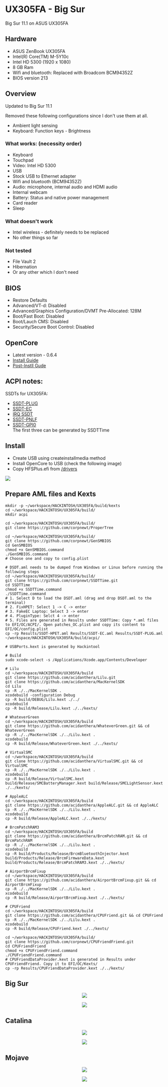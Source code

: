 # UX305FA - Big Sur
Big Sur 11.1 on ASUS UX305FA

##  Hardware
* ASUS ZenBook UX305FA
* Intel(R) Core(TM) M-5Y10c
* Intel HD 5300 (1920 x 1080)
* 8 GB Ram
* Wifi and bluetooth: Replaced with Broadcom BCM94352Z
* BIOS version 213

##  Overview
Updated to Big Sur 11.1

Removed these following configurations since I don't use them at all.
* Ambient light sensing
* Keyboard: Function keys - Brightness 

###  What works: (necessity order)
* Keyboard
* Touchpad
* Video: Intel HD 5300
* USB
* Stock USB to Ethernet adapter
* Wifi and bluetooth (BCM94352Z)
* Audio: microphone, internal audio and HDMI audio
* Internal webcam
* Battery: Status and native power management
* Card reader
* Sleep

###  What doesn't work
* Intel wireless - definitely needs to be replaced
* No other things so far

###  Not tested
* File Vault 2
* Hibernation
* Or any other which I don't need

##  BIOS
* Restore Defaults
* Advanced/VT-d: Disabled
* Advanced/Graphics Configuration/DVMT Pre-Allocated: 128M
* Boot/Fast Boot: Disabled
* Boot/Lauch CMS: Disabled
* Security/Secure Boot Control: Disabled

##  OpenCore
* Latest version - 0.6.4
* [Install Guide](https://dortania.github.io/OpenCore-Install-Guide/)
* [Post-Instll Gude](https://dortania.github.io/OpenCore-Post-Install/)

## ACPI notes:
SSDTs for UX305FA:
- [SSDT-PLUG](https://dortania.github.io/Getting-Started-With-ACPI/Universal/plug)
- [SSDT-EC](https://dortania.github.io/Getting-Started-With-ACPI/Universal/ec-fix)
- [IRQ SSDT](https://dortania.github.io/Getting-Started-With-ACPI/Universal/irq)
- [SSDT-PNLF](https://dortania.github.io/Getting-Started-With-ACPI/Laptops/backlight)
- [SSDT-GPI0](https://dortania.github.io/Getting-Started-With-ACPI/Laptops/trackpad)
<br/>The first three can be generated by SSDTTime

## Install
* Create USB using createinstallmedia method
* Install OpenCore to USB (check the following image)
* Copy HFSPlus.efi from
[/drivers](https://github.com/lehoa1806/Asus-Maximus-IX-CODE-CLOVER/tree/master/drivers)
<p align="left">
  <img src="https://raw.githubusercontent.com/lehoa1806/UX305FA-OpenCore/master/images/ux305fa-bigsur.efi.png">
</p>

## Prepare AML files and Kexts
```
mkdir -p ~/workspace/HACKINTOSH/UX305FA/build/kexts
cd ~/workspace/HACKINTOSH/UX305FA/build/
mkdir acpi

cd ~/workspace/HACKINTOSH/UX305FA/build/
git clone https://github.com/corpnewt/ProperTree

cd ~/workspace/HACKINTOSH/UX305FA/build/
git clone https://github.com/corpnewt/GenSMBIOS
cd GenSMBIOS
chmod +x GenSMBIOS.command
./GenSMBIOS.command
# Choose one and copy to config.plist

# DSDT.aml needs to be dumped from Windows or Linux before running the following steps
cd ~/workspace/HACKINTOSH/UX305FA/build/
git clone https://github.com/corpnewt/SSDTTime.git
cd SSDTTime
chmod +x SSDTTime.command
./SSDTTime.command
# 1. Select D to load the DSDT.aml (drag and drop DSDT.aml to the terminal)
# 2. FixHPET: Select 1 -> C -> enter
# 3. FakeEC Laptop: Select 3 -> enter
# 4. PluginType: Selct 4 -> enter
# 5. Files are generated in Results under SSDTTime: Copy *.aml files to EFI/OC/ACPI/. Open patches_OC.plist and copy its content to EFI/OC/config.plist
cp -rp Results/SSDT-HPET.aml Results/SSDT-EC.aml Results/SSDT-PLUG.aml ~/workspace/HACKINTOSH/UX305FA/build/acpi/

# USBPorts.kext is generated by Hackintool

# Build
sudo xcode-select -s /Applications/Xcode.app/Contents/Developer

# Lilu
cd ~/workspace/HACKINTOSH/UX305FA/build
git clone https://github.com/acidanthera/Lilu.git
git clone https://github.com/acidanthera/MacKernelSDK
cd Lilu
cp -R ./../MacKernelSDK .
xcodebuild -configuration Debug
cp -R build/DEBUG/Lilu.kext ./../
xcodebuild
cp -R build/Release/Lilu.kext ./../kexts/

# WhateverGreen
cd ~/workspace/HACKINTOSH/UX305FA/build
git clone https://github.com/acidanthera/WhateverGreen.git && cd WhateverGreen
cp -R ./../MacKernelSDK ./../Lilu.kext .
xcodebuild
cp -R build/Release/WhateverGreen.kext ./../kexts/

# VirtualSMC
cd ~/workspace/HACKINTOSH/UX305FA/build
git clone https://github.com/acidanthera/VirtualSMC.git && cd VirtualSMC
cp -R ./../MacKernelSDK ./../Lilu.kext .
xcodebuild
cp -R build/Release/VirtualSMC.kext build/Release/SMCBatteryManager.kext build/Release/SMCLightSensor.kext ./../kexts/

# AppleALC
cd ~/workspace/HACKINTOSH/UX305FA/build
git clone https://github.com/acidanthera/AppleALC.git && cd AppleALC
cp -R ./../MacKernelSDK ./../Lilu.kext .
xcodebuild
cp -R build/Release/AppleALC.kext ./../kexts/

# BrcmPatchRAM3
cd ~/workspace/HACKINTOSH/UX305FA/build
git clone https://github.com/acidanthera/BrcmPatchRAM.git && cd BrcmPatchRAM
cp -R ./../MacKernelSDK ./../Lilu.kext .
xcodebuild
cp -R build/Products/Release/BrcmBluetoothInjector.kext build/Products/Release/BrcmFirmwareData.kext build/Products/Release/BrcmPatchRAM3.kext ./../kexts/

# AirportBrcmFixup
cd ~/workspace/HACKINTOSH/UX305FA/build
git clone https://github.com/acidanthera/AirportBrcmFixup.git && cd AirportBrcmFixup
cp -R ./../MacKernelSDK ./../Lilu.kext .
xcodebuild
cp -R build/Release/AirportBrcmFixup.kext ./../kexts/

# CPUFriend
cd ~/workspace/HACKINTOSH/UX305FA/build
git clone https://github.com/acidanthera/CPUFriend.git && cd CPUFriend
cp -R ./../MacKernelSDK ./../Lilu.kext .
xcodebuild
cp -R build/Release/CPUFriend.kext ./../kexts/

cd ~/workspace/HACKINTOSH/UX305FA/build/
git clone https://github.com/corpnewt/CPUFriendFriend.git
cd CPUFriendFriend
chmod +x CPUFriendFriend.command
./CPUFriendFriend.command
# CPUFriendDataProvider.kext is generated in Results under CPUFriendFriend. Copy it to EFI/OC/Kexts/
cp -rp Results/CPUFriendDataProvider.kext ./../kexts/
```
## Big Sur
<p align="center">
  <img src="https://raw.githubusercontent.com/lehoa1806/UX305FA-OpenCore/master/images/ux305fa-bigsur.info.png">
</p>
<p align="center">
  <img src="https://raw.githubusercontent.com/lehoa1806/UX305FA-OpenCore/master/images/ux305fa-bigsur.Geekbench_5.png">
</p>

## Catalina
<p align="center">
  <img src="https://raw.githubusercontent.com/lehoa1806/UX305FA-OpenCore/master/images/Catalina_info.png">
</p>
<p align="center">
  <img src="https://raw.githubusercontent.com/lehoa1806/UX305FA-OpenCore/master/images/Catalina_geekbench5.png">
</p>

## Mojave
<p align="center">
  <img src="https://raw.githubusercontent.com/lehoa1806/UX305FA-OpenCore/master/images/overview-14.6.png">
</p>
<p align="center">
  <img src="https://raw.githubusercontent.com/lehoa1806/UX305FA-OpenCore/master/images/geekbench.5.0.2-14.6.png">
</p>

